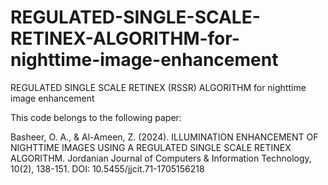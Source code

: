 # REGULATED-SINGLE-SCALE-RETINEX-ALGORITHM-for-nighttime-image-enhancement
REGULATED SINGLE SCALE RETINEX (RSSR) ALGORITHM for nighttime image enhancement


This code belongs to the following paper:


Basheer, O. A., & Al-Ameen, Z. (2024). ILLUMINATION ENHANCEMENT OF NIGHTTIME IMAGES USING A REGULATED SINGLE SCALE RETINEX ALGORITHM. Jordanian Journal of Computers & Information Technology, 10(2), 138-151. DOI: 10.5455/jjcit.71-1705156218

